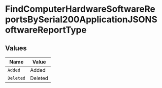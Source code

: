 # FindComputerHardwareSoftwareReportsBySerial200ApplicationJSONSoftwareReportType


## Values

| Name      | Value     |
| --------- | --------- |
| `Added`   | Added     |
| `Deleted` | Deleted   |